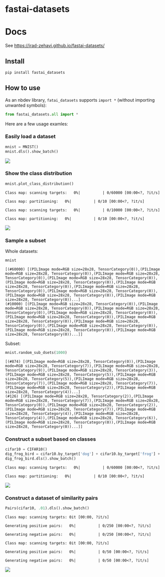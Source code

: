 # fastai-datasets

<!-- WARNING: THIS FILE WAS AUTOGENERATED! DO NOT EDIT! -->

# Docs

See https://irad-zehavi.github.io/fastai-datasets/

## Install

``` sh
pip install fastai_datasets
```

## How to use

As an nbdev library, `fatai_datasets` supports `import *` (without
importing unwanted symbols):

``` python
from fastai_datasets.all import *
```

Here are a few usage examles:

### Easily load a dataset

``` python
mnist = MNIST()
mnist.dls().show_batch()
```

<img src="index_files/figure-commonmark/cell-3-output-1.png"
class="quarto-discovered-preview-image" />

### Show the class distribution

``` python
mnist.plot_class_distribution()
```

    Class map: scanning targets:   0%|          | 0/60000 [00:00<?, ?it/s]

    Class map: partitioning:   0%|          | 0/10 [00:00<?, ?it/s]

    Class map: scanning targets:   0%|          | 0/10000 [00:00<?, ?it/s]

    Class map: partitioning:   0%|          | 0/10 [00:00<?, ?it/s]

![](index_files/figure-commonmark/cell-4-output-5.png)

### Sample a subset

Whole datasets:

``` python
mnist
```

    [(#60000) [(PILImage mode=RGB size=28x28, TensorCategory(0)),(PILImage mode=RGB size=28x28, TensorCategory(0)),(PILImage mode=RGB size=28x28, TensorCategory(0)),(PILImage mode=RGB size=28x28, TensorCategory(0)),(PILImage mode=RGB size=28x28, TensorCategory(0)),(PILImage mode=RGB size=28x28, TensorCategory(0)),(PILImage mode=RGB size=28x28, TensorCategory(0)),(PILImage mode=RGB size=28x28, TensorCategory(0)),(PILImage mode=RGB size=28x28, TensorCategory(0)),(PILImage mode=RGB size=28x28, TensorCategory(0))...]
    (#10000) [(PILImage mode=RGB size=28x28, TensorCategory(0)),(PILImage mode=RGB size=28x28, TensorCategory(0)),(PILImage mode=RGB size=28x28, TensorCategory(0)),(PILImage mode=RGB size=28x28, TensorCategory(0)),(PILImage mode=RGB size=28x28, TensorCategory(0)),(PILImage mode=RGB size=28x28, TensorCategory(0)),(PILImage mode=RGB size=28x28, TensorCategory(0)),(PILImage mode=RGB size=28x28, TensorCategory(0)),(PILImage mode=RGB size=28x28, TensorCategory(0)),(PILImage mode=RGB size=28x28, TensorCategory(0))...]]

Subset:

``` python
mnist.random_sub_dsets(1000)
```

    [(#874) [(PILImage mode=RGB size=28x28, TensorCategory(0)),(PILImage mode=RGB size=28x28, TensorCategory(7)),(PILImage mode=RGB size=28x28, TensorCategory(9)),(PILImage mode=RGB size=28x28, TensorCategory(3)),(PILImage mode=RGB size=28x28, TensorCategory(5)),(PILImage mode=RGB size=28x28, TensorCategory(5)),(PILImage mode=RGB size=28x28, TensorCategory(7)),(PILImage mode=RGB size=28x28, TensorCategory(7)),(PILImage mode=RGB size=28x28, TensorCategory(2)),(PILImage mode=RGB size=28x28, TensorCategory(4))...]
    (#126) [(PILImage mode=RGB size=28x28, TensorCategory(2)),(PILImage mode=RGB size=28x28, TensorCategory(7)),(PILImage mode=RGB size=28x28, TensorCategory(0)),(PILImage mode=RGB size=28x28, TensorCategory(2)),(PILImage mode=RGB size=28x28, TensorCategory(7)),(PILImage mode=RGB size=28x28, TensorCategory(4)),(PILImage mode=RGB size=28x28, TensorCategory(4)),(PILImage mode=RGB size=28x28, TensorCategory(6)),(PILImage mode=RGB size=28x28, TensorCategory(0)),(PILImage mode=RGB size=28x28, TensorCategory(0))...]]

### Construct a subset based on classes

``` python
cifar10 = CIFAR10()
dig_frog_bird = cifar10.by_target['dog'] + cifar10.by_target['frog'] + cifar10.by_target['bird']
dig_frog_bird.dls().show_batch()
```

    Class map: scanning targets:   0%|          | 0/60000 [00:00<?, ?it/s]

    Class map: partitioning:   0%|          | 0/10 [00:00<?, ?it/s]

![](index_files/figure-commonmark/cell-7-output-3.png)

### Construct a dataset of similarity pairs

``` python
Pairs(cifar10, .01).dls().show_batch()
```

    Class map: scanning targets: 0it [00:00, ?it/s]

    Generating positive pairs:   0%|          | 0/250 [00:00<?, ?it/s]

    Generating negative pairs:   0%|          | 0/250 [00:00<?, ?it/s]

    Class map: scanning targets: 0it [00:00, ?it/s]

    Generating positive pairs:   0%|          | 0/50 [00:00<?, ?it/s]

    Generating negative pairs:   0%|          | 0/50 [00:00<?, ?it/s]

![](index_files/figure-commonmark/cell-8-output-7.png)
